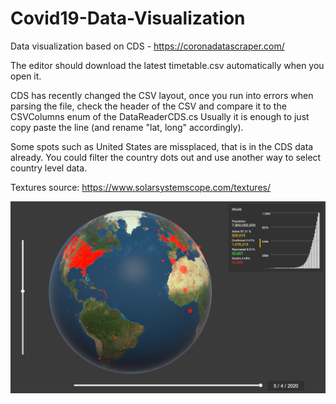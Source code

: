# Covid19-Data-Visualization
Data visualization based on CDS - https://coronadatascraper.com/

The editor should download the latest timetable.csv automatically when you open it.

CDS has recently changed the CSV layout, once you run into errors when parsing the file, check the header of the CSV and compare it to the CSVColumns enum of the DataReaderCDS.cs
Usually it is enough to just copy paste the line (and rename "lat, long" accordingly).

Some spots such as United States are missplaced, that is in the CDS data already. You could filter the country dots out and use another way to select country level data.

Textures source: https://www.solarsystemscope.com/textures/

![Preview](https://github.com/McDev02/Covid19-Data-Visualization/blob/master/preview.jpg?raw=true)
